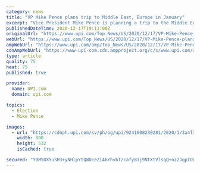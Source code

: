 ```yaml
---
category: news
title: "VP Mike Pence plans trip to Middle East, Europe in January"
excerpt: "Vice President Mike Pence is planning a trip to the Middle East and Europe immediately after he is set to oversee Congress during the confirmation of the Electoral College vote, according to reports."
publishedDateTime: 2020-12-17T19:11:00Z
originalUrl: "https://www.upi.com/Top_News/US/2020/12/17/VP-Mike-Pence-plans-trip-to-Middle-East-Europe-in-January/9241608230281/"
webUrl: "https://www.upi.com/Top_News/US/2020/12/17/VP-Mike-Pence-plans-trip-to-Middle-East-Europe-in-January/9241608230281/"
ampWebUrl: "https://www.upi.com/amp/Top_News/US/2020/12/17/VP-Mike-Pence-plans-trip-to-Middle-East-Europe-in-January/9241608230281/"
cdnAmpWebUrl: "https://www-upi-com.cdn.ampproject.org/c/s/www.upi.com/amp/Top_News/US/2020/12/17/VP-Mike-Pence-plans-trip-to-Middle-East-Europe-in-January/9241608230281/"
type: article
quality: 75
heat: 75
published: true

provider:
  name: UPI.com
  domain: upi.com

topics:
  - Election
  - Mike Pence

images:
  - url: "https://cdnph.upi.com/sv/ph/og/upi/9241608230281/2020/1/3a4f39f83b3711538712761a73b59eaa/v1.5/VP-Mike-Pence-plans-trip-to-Middle-East-Europe-in-January.jpg"
    width: 800
    height: 532
    isCached: true

secured: "YdMSOXYuSH3+yNHlpYtQWDceZiA6YhvbT/cafy81j9NtXtVlsqQ+nz2JqpIOGYkt1Hy6SsPTiJl1H0UGBq0vSyfayDyuScNCqTLxnHcaH7MZmSO9VPxPWMisY3czd6qAHFclqw0aE60ravIc0+ELaj+wJ7i+piaeiHrZia5sEMV6uvUmWAyVha4h+Ze9516RNy8yGpM3UXu/RI1K87eYrHrUuwrMZwU5PRDDe4XRMK78hXdKlamkA2MkvUpmTzoh5J8RtfWR9c/sA7cNFA9JTcwJxGOq+0nfaGk3Z0J4TgW0Zd6voOD8bOvpjN2/34wDoyI4KWMdgyL5d88ICmxaajYC6rEwiy9CLv1sY7r+CKw=;8IW685Tu68oCwDWO2uCHjg=="
---
```


